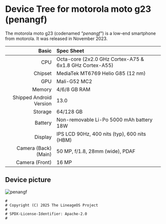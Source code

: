 Device Tree for motorola moto g23 (penangf)
==========================================

The motorola moto g23 (codenamed _"penangf"_) is a low-end smartphone from motorola.
It was released in November 2023.


| Basic                   | Spec Sheet                                                                                                                     |
| -----------------------:|:------------------------------------------------------------------------------------------------------------------------------ |
| CPU                     | Octa-core (2x2.0 GHz Cortex-A75 & 6x1.8 GHz Cortex-A55)                                                 |
| Chipset                 | MediaTek MT6769 Helio G85 (12 nm)                                                                                       |
| GPU                     | Mali-G52 MC2                                                                                                                   |
| Memory                  | 4/6/8 GB RAM                                                                                                                     |
| Shipped Android Version | 13.0                                                                                                                           |
| Storage                 | 64/128 GB                                                                                                                    |
| Battery                 | Non-removable Li-Po 5000 mAh battery 18W                                                                                           |
| Display                 | IPS LCD 90Hz, 400 nits (typ), 600 nits (HBM)                               |
| Camera (Back)(Main)     | 50 MP, f/1.8, 28mm (wide), PDAF                                                                                 |
| Camera (Front)          | 16 MP    

## Device picture
![penangf](https://fdn2.gsmarena.com/vv/pics/motorola/motorola-moto-g23-2.jpg)

```
#
# Copyright (C) 2025 The LineageOS Project
#
# SPDX-License-Identifier: Apache-2.0
#
```
